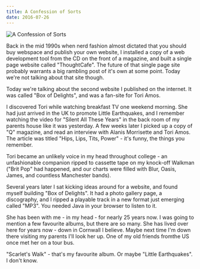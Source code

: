 ```yaml
---
title: A Confession of Sorts
date: 2016-07-26
---
```


![A Confession of Sorts](https://source.unsplash.com/dUPDhdeCN84/1600x900)

Back in the mid 1990s when nerd fashion almost dictated that you should buy webspace and publish your own website, I installed a copy of a web development tool from the CD on the front of a magazine, and built a single page website called "ThoughtCafe". The future of that single page site probably warrants a big rambling post of it's own at some point. Today we're not talking about that site though.

Today we're talking about the second website I published on the internet. It was called "Box of Delights", and was a fan-site for Tori Amos.

I discovered Tori while watching breakfast TV one weekend morning. She had just arrived in the UK to promote Little Earthquakes, and I remember watching the video for "Silent All These Years" in the back room of my parents house like it was yesterday. A few weeks later I picked up a copy of "Q" magazine, and read an interview with Alanis Morrisette and Tori Amos. The article was titled "Hips, Lips, Tits, Power" - it's funny, the things you remember.

Tori became an unlikely voice in my head throughout college - an unfashionable companion ripped to cassette tape on my knock-off Walkman ("Brit Pop" had happened, and our charts were filled with Blur, Oasis, James, and countless Manchester bands).

Several years later I sat kicking ideas around for a website, and found myself building "Box of Delights". It had a photo gallery page, a discography, and I ripped a playable track in a new format just emerging called "MP3". You needed Java in your browser to listen to it.

She has been with me - in my head - for nearly 25 years now. I was going to mention a few favourite albums, but there are so many. She has lived over here for years now - down in Cornwall I believe. Maybe next time I'm down there visiting my parents I'll look her up. One of my old friends fromthe US once met her on a tour bus.

"Scarlet's Walk" - that's my favourite album. Or maybe "Little Earthquakes". I don't know.